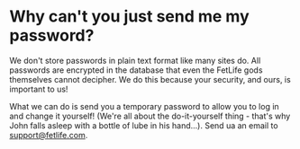 # Why can't you just send me my password?

We don't store passwords in plain text format like many sites do. All passwords are encrypted in the database that even the FetLife gods themselves cannot decipher. We do this because your security, and ours, is important to us!

What we can do is send you a temporary password to allow you to log in and change it yourself! (We're all about the do-it-yourself thing - that's why John falls asleep with a bottle of lube in his hand...). Send ua an email to [support@fetlife.com](mailto:support@fetlife.com?subject=Send%20me%20a%20temporary%20password!&body=Help!%20%20I've%20forgotten%20my%20password%20and%20I%20can't%20perv%20FetLife%20without%20it!!%20%20Please%20sen%20me%20a%20temprary%20password%20so%20I%20can%20get%20my%20kink%20on%20again!! "").

